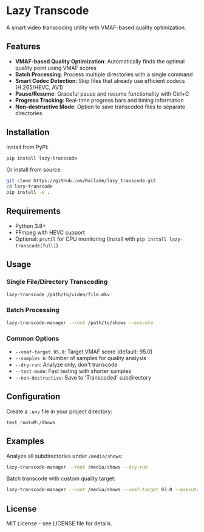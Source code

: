 # Lazy Transcode

A smart video transcoding utility with VMAF-based quality optimization.

## Features

- **VMAF-based Quality Optimization**: Automatically finds the optimal quality point using VMAF scores
- **Batch Processing**: Process multiple directories with a single command
- **Smart Codec Detection**: Skip files that already use efficient codecs (H.265/HEVC, AV1)
- **Pause/Resume**: Graceful pause and resume functionality with Ctrl+C
- **Progress Tracking**: Real-time progress bars and timing information
- **Non-destructive Mode**: Option to save transcoded files to separate directories

## Installation

Install from PyPI:

```bash
pip install lazy-transcode
```

Or install from source:

```bash
git clone https://github.com/Rallade/lazy_transcode.git
cd lazy-transcode
pip install -e .
```

## Requirements

- Python 3.8+
- FFmpeg with HEVC support
- Optional: `psutil` for CPU monitoring (install with `pip install lazy-transcode[full]`)

## Usage

### Single File/Directory Transcoding

```bash
lazy-transcode /path/to/video/file.mkv
```

### Batch Processing

```bash
lazy-transcode-manager --root /path/to/shows --execute
```

### Common Options

- `--vmaf-target 95.0`: Target VMAF score (default: 95.0)
- `--samples 6`: Number of samples for quality analysis
- `--dry-run`: Analyze only, don't transcode
- `--test-mode`: Fast testing with shorter samples
- `--non-destructive`: Save to 'Transcoded' subdirectory

## Configuration

Create a `.env` file in your project directory:

```env
test_root=M:/Shows
```

## Examples

Analyze all subdirectories under `/media/shows`:
```bash
lazy-transcode-manager --root /media/shows --dry-run
```

Batch transcode with custom quality target:
```bash
lazy-transcode-manager --root /media/shows --vmaf-target 93.0 --execute
```

## License

MIT License - see LICENSE file for details.
